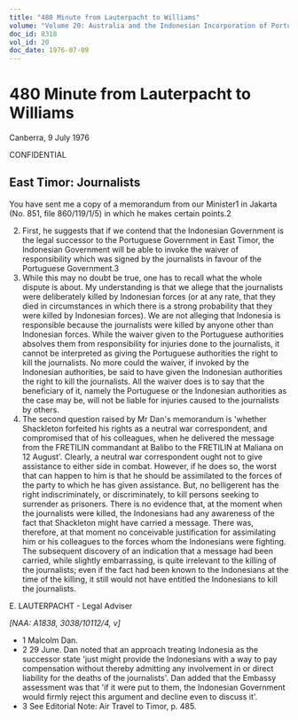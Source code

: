 ```yaml
---
title: "480 Minute from Lauterpacht to Williams"
volume: "Volume 20: Australia and the Indonesian Incorporation of Portuguese Timor, 1974-1976"
doc_id: 8318
vol_id: 20
doc_date: 1976-07-09
---
```


# 480 Minute from Lauterpacht to Williams

Canberra, 9 July 1976

CONFIDENTIAL

## East Timor: Journalists

You have sent me a copy of a memorandum from our Minister1 in Jakarta (No. 851, file 860/119/1/5) in which he makes certain points.2

  2. First, he suggests that if we contend that the Indonesian Government is the legal successor to the Portuguese Government in East Timor, the Indonesian Government will be able to invoke the waiver of responsibility which was signed by the journalists in favour of the Portuguese Government.3
  3. While this may no doubt be true, one has to recall what the whole dispute is about. My understanding is that we allege that the journalists were deliberately killed by Indonesian forces (or at any rate, that they died in circumstances in which there is a strong probability that they were killed by Indonesian forces). We are not alleging that Indonesia is responsible because the journalists were killed by anyone other than Indonesian forces. While the waiver given to the Portuguese authorities absolves them from responsibility for injuries done to the journalists, it cannot be interpreted as giving the Portuguese authorities the right to kill the journalists. No more could the waiver, if invoked by the Indonesian authorities, be said to have given the Indonesian authorities the right to kill the journalists. All the waiver does is to say that the beneficiary of it, namely the Portuguese or the Indonesian authorities as the case may be, will not be liable for injuries caused to the journalists by others.
  4. The second question raised by Mr Dan's memorandum is 'whether Shackleton forfeited his rights as a neutral war correspondent, and compromised that of his colleagues, when he delivered the message from the FRETILIN commandant at Balibo to the FRETILIN at Maliana on 12 August'. Clearly, a neutral war correspondent ought not to give assistance to either side in combat. However, if he does so, the worst that can happen to him is that he should be assimilated to the forces of the party to which he has given assistance. But, no belligerent has the right indiscriminately, or discriminately, to kill persons seeking to surrender as prisoners. There is no evidence that, at the moment when the journalists were killed, the Indonesians had any awareness of the fact that Shackleton might have carried a message. There was, therefore, at that moment no conceivable justification for assimilating him or his colleagues to the forces whom the Indonesians were fighting. The subsequent discovery of an indication that a message had been carried, while slightly embarrassing, is quite irrelevant to the killing of the journalists; even if the fact had been known to the Indonesians at the time of the killing, it still would not have entitled the Indonesians to kill the journalists.



E. LAUTERPACHT - Legal Adviser

_[NAA: A1838, 3038/10112/4, v]_

  * 1 Malcolm Dan.
  * 2 29 June. Dan noted that an approach treating Indonesia as the successor state 'just might provide the Indonesians with a way to pay compensation without thereby admitting any involvement in or direct liability for the deaths of the journalists'. Dan added that the Embassy assessment was that 'if it were put to them, the Indonesian Government would firmly reject this argument and decline even to discuss it'.
  * 3 See Editorial Note: Air Travel to Timor, p. 485.


